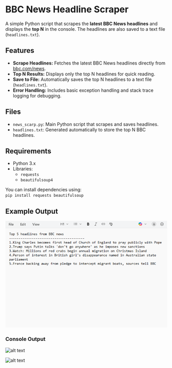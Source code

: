 # BBC News Headline Scraper  
A simple Python script that scrapes the **latest BBC News headlines** and displays the **top N** in the console. The headlines are also saved to a text file (`headlines.txt`).  

## Features  
- **Scrape Headlines:** Fetches the latest BBC News headlines directly from [bbc.com/news](https://www.bbc.com/news).  
- **Top N Results:** Displays only the top N headlines for quick reading.  
- **Save to File:** Automatically saves the top N  headlines to a text file (`headlines.txt`).  
- **Error Handling:** Includes basic exception handling and stack trace logging for debugging.  

## Files  
- `news_scarp.py`: Main Python script that scrapes and saves headlines.  
- `headlines.txt`: Generated automatically to store the top N BBC headlines.  

## Requirements  
- Python 3.x  
- Libraries:  
  - `requests`  
  - `beautifulsoup4`  

You can install dependencies using:  
 ` pip install requests beautifulsoup ` 


## Example Output  
![alt text](output/textFile.png)

### Console Output  
![alt text](/output/top4extraction.png)

![alt text](/output/top6extraction.png)
